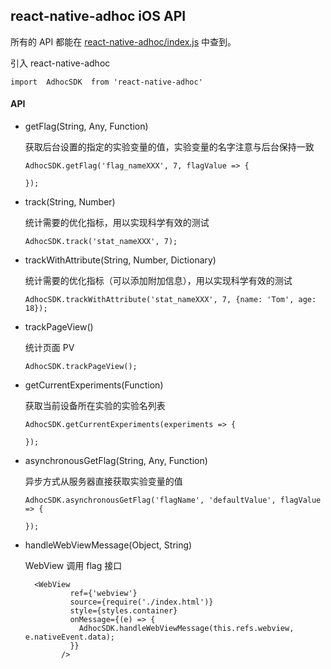 ## react-native-adhoc iOS API


所有的 API 都能在 [react-native-adhoc/index.js](../index.js) 中查到。

引入 react-native-adhoc

```
import  AdhocSDK  from 'react-native-adhoc'
```

#### API

- getFlag(String, Any, Function)

  获取后台设置的指定的实验变量的值，实验变量的名字注意与后台保持一致
  
  ```
  AdhocSDK.getFlag('flag_nameXXX', 7, flagValue => {
  
  });
  ```
  
- track(String, Number)
  
  统计需要的优化指标，用以实现科学有效的测试
  
  ```
  AdhocSDK.track('stat_nameXXX', 7);
  ```
  
- trackWithAttribute(String, Number, Dictionary)

  统计需要的优化指标（可以添加附加信息），用以实现科学有效的测试 

  ```
  AdhocSDK.trackWithAttribute('stat_nameXXX', 7, {name: 'Tom', age: 18});
  ```

- trackPageView()

  统计页面 PV
  
  ```
  AdhocSDK.trackPageView();
  ```
 
- getCurrentExperiments(Function)

  获取当前设备所在实验的实验名列表
  
  ```
  AdhocSDK.getCurrentExperiments(experiments => {
  
  });
  ```

- asynchronousGetFlag(String, Any, Function)

  异步方式从服务器直接获取实验变量的值
  
  ```
  AdhocSDK.asynchronousGetFlag('flagName', 'defaultValue', flagValue => {
  
  });
  ```
  
- handleWebViewMessage(Object, String)

  WebView 调用 flag 接口
  
  ```
    <WebView
            ref={'webview'}
            source={require('./index.html')}
            style={styles.container}
            onMessage={(e) => {
              AdhocSDK.handleWebViewMessage(this.refs.webview, e.nativeEvent.data);
            }}
          />
  ```
